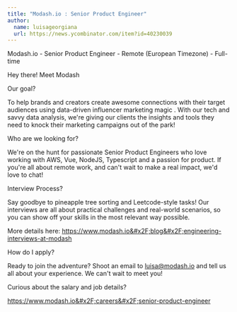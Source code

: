 ```yaml
---
title: "Modash.io : Senior Product Engineer"
author:
  name: luisageorgiana
  url: https://news.ycombinator.com/item?id=40230039
---
```

Modash.io - Senior Product Engineer - Remote (European Timezone) - Full-time

Hey there! Meet Modash

Our goal?

To help brands and creators create awesome connections with their target audiences using data-driven influencer marketing magic . With our tech and savvy data analysis, we&#x27;re giving our clients the insights and tools they need to knock their marketing campaigns out of the park!

Who are we looking for?

We&#x27;re on the hunt for passionate Senior Product Engineers who love working with AWS, Vue, NodeJS, Typescript and a passion for product. If you&#x27;re all about remote work, and can&#x27;t wait to make a real impact, we&#x27;d love to chat!

Interview Process?

Say goodbye to pineapple tree sorting and Leetcode-style tasks! Our interviews are all about practical challenges and real-world scenarios, so you can show off your skills in the most relevant way possible.

More details here: <a href="https:&#x2F;&#x2F;www.modash.io&#x2F;blog&#x2F;engineering-interviews-at-modash" rel="nofollow">https:&#x2F;&#x2F;www.modash.io&#x2F;blog&#x2F;engineering-interviews-at-modash</a>

How do I apply?

Ready to join the adventure? Shoot an email to luisa@modash.io and tell us all about your experience. We can&#x27;t wait to meet you!

Curious about the salary and job details?

<a href="https:&#x2F;&#x2F;www.modash.io&#x2F;careers&#x2F;senior-product-engineer" rel="nofollow">https:&#x2F;&#x2F;www.modash.io&#x2F;careers&#x2F;senior-product-engineer</a>

